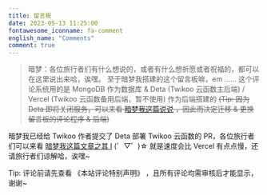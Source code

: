 ```yaml
---
title: 留言板
date: 2023-05-13 11:25:00
fontawesome_iconname: fa-comment
english_name: "Comments"
comment: true
---
```


> 暗梦：各位旅行者们有什么想说的，或者有什么想祈愿或者祝福的，都可以在这里说出来哈，诶嘿。
> 至于暗梦我搭建的这个留言板嘛，em ......
> 这个评论系统用的是 MongoDB 作为数据库 & Deta (Twikoo 云函数主后端) / Vercel (Twikoo 云函数备用后端，暂不使用) 作为后端搭建的 ~~(Tip: 因为 Deta 即将关闭服务，可以来看 [暗梦我这篇说说](/shuoshuo/ddda5d0e) ，因此而决定迁移 & 更换留言板的评论程序 & 后端)~~

暗梦我已经给 Twikoo 作者提交了 Deta 部署 Twikoo 云函数的 PR，各位旅行者们可以来看 [暗梦我这篇文章之其 I](/c34131c8/) (゜▽゜)☆
就是速度会比 Vercel 有点点慢，还请旅行者们谅解哈，诶嘿~
<div class="post-outdated-info"><i class="fa fa-info-circle" aria-hidden="true"></i>
Tip: 评论前请先查看<a onclick="comment_info();" class="comment_info_button"> 《本站评论特别声明》 </a> ，且所有评论均需审核后才能显示，谢谢~<br>
</div>